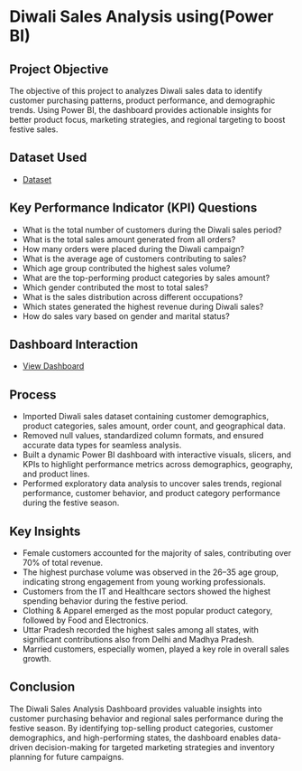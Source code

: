 # Diwali Sales Analysis using(Power BI)
## Project Objective
The objective of this project to analyzes Diwali sales data to identify customer purchasing patterns, product performance, and demographic trends. Using Power BI, the dashboard provides actionable insights for better product focus, marketing strategies, and regional targeting to boost festive sales.

## Dataset Used
- <a href="https://github.com/Mubasheerashirur/Diwali-Sales-Analysis/blob/main/Diwali%20Sales%20Data.csv">Dataset</a>

## Key Performance Indicator (KPI) Questions
- What is the total number of customers during the Diwali sales period? 
- What is the total sales amount generated from all orders? 
- How many orders were placed during the Diwali campaign?  
- What is the average age of customers contributing to sales?
- Which age group contributed the highest sales volume?
- What are the top-performing product categories by sales amount? 
- Which gender contributed the most to total sales? 
- What is the sales distribution across different occupations?  
- Which states generated the highest revenue during Diwali sales?  
- How do sales vary based on gender and marital status? 


## Dashboard Interaction
- <a href="https://github.com/Mubasheerashirur/Diwali-Sales-Analysis/blob/main/Screenshot%20(163).png">View Dashboard</a>

## Process
- Imported Diwali sales dataset containing customer demographics, product categories, sales amount, order count, and geographical data.
- Removed null values, standardized column formats, and ensured accurate data types for seamless analysis.
- Built a dynamic Power BI dashboard with interactive visuals, slicers, and KPIs to highlight performance metrics across demographics, geography, and product lines.
- Performed exploratory data analysis to uncover sales trends, regional performance, customer behavior, and product category performance during the festive season.

## Key Insights
- Female customers accounted for the majority of sales, contributing over 70% of total revenue.
- The highest purchase volume was observed in the 26–35 age group, indicating strong engagement from young working professionals.
- Customers from the IT and Healthcare sectors showed the highest spending behavior during the festive period.
- Clothing & Apparel emerged as the most popular product category, followed by Food and Electronics.
- Uttar Pradesh recorded the highest sales among all states, with significant contributions also from Delhi and Madhya Pradesh.
- Married customers, especially women, played a key role in overall sales growth.

## Conclusion
The Diwali Sales Analysis Dashboard provides valuable insights into customer purchasing behavior and regional sales performance during the festive season. By identifying top-selling product categories, customer demographics, and high-performing states, the dashboard enables data-driven decision-making for targeted marketing strategies and inventory planning for future campaigns.

